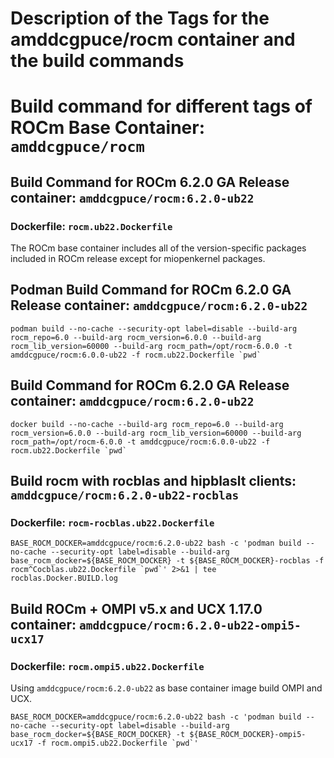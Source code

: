 # Description of the Tags for the amddcgpuce/rocm container and the build commands
# Build command for different tags of ROCm Base Container: `amddcgpuce/rocm`
## Build Command for ROCm 6.2.0 GA Release container: `amddcgpuce/rocm:6.2.0-ub22`
### Dockerfile: `rocm.ub22.Dockerfile`
The ROCm base container includes all of the version-specific packages included in ROCm release except for miopenkernel packages.
## Podman Build Command for ROCm 6.2.0 GA Release container: `amddcgpuce/rocm:6.2.0-ub22`
```
podman build --no-cache --security-opt label=disable --build-arg rocm_repo=6.0 --build-arg rocm_version=6.0.0 --build-arg rocm_lib_version=60000 --build-arg rocm_path=/opt/rocm-6.0.0 -t amddcgpuce/rocm:6.0.0-ub22 -f rocm.ub22.Dockerfile `pwd`
```

## Build Command for ROCm 6.2.0 GA Release container: `amddcgpuce/rocm:6.2.0-ub22`
```
docker build --no-cache --build-arg rocm_repo=6.0 --build-arg rocm_version=6.0.0 --build-arg rocm_lib_version=60000 --build-arg rocm_path=/opt/rocm-6.0.0 -t amddcgpuce/rocm:6.0.0-ub22 -f rocm.ub22.Dockerfile `pwd`
```

## Build rocm with rocblas and hipblaslt clients: `amddcgpuce/rocm:6.2.0-ub22-rocblas`
### Dockerfile: `rocm-rocblas.ub22.Dockerfile`
```
BASE_ROCM_DOCKER=amddcgpuce/rocm:6.2.0-ub22 bash -c 'podman build --no-cache --security-opt label=disable --build-arg base_rocm_docker=${BASE_ROCM_DOCKER} -t ${BASE_ROCM_DOCKER}-rocblas -f rocm^Cocblas.ub22.Dockerfile `pwd`' 2>&1 | tee rocblas.Docker.BUILD.log
```

## Build ROCm + OMPI v5.x and UCX 1.17.0 container: `amddcgpuce/rocm:6.2.0-ub22-ompi5-ucx17`
### Dockerfile: `rocm.ompi5.ub22.Dockerfile`
Using `amddcgpuce/rocm:6.2.0-ub22` as base container image build OMPI and UCX.
```
BASE_ROCM_DOCKER=amddcgpuce/rocm:6.2.0-ub22 bash -c 'podman build --no-cache --security-opt label=disable --build-arg base_rocm_docker=${BASE_ROCM_DOCKER} -t ${BASE_ROCM_DOCKER}-ompi5-ucx17 -f rocm.ompi5.ub22.Dockerfile `pwd`'
```


